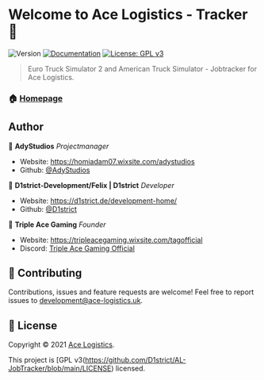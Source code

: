 # Welcome to Ace Logistics - Tracker 👋
![Version](https://img.shields.io/badge/version-1.0.0-blue.svg?cacheSeconds=2592000)
[![Documentation](https://img.shields.io/badge/documentation-yes-brightgreen.svg)](https://docs.d1strict.de/documentation/154-ace-logistics/?l=2)
[![License: GPL v3](https://img.shields.io/badge/License-GPL%20v3-yellow.svg)](https://github.com/D1strict/AL-JobTracker/blob/main/LICENSE)

> Euro Truck Simulator 2 and American Truck Simulator - Jobtracker for Ace Logistics.

### 🏠 [Homepage](https://ace-logistics.uk/)


## Author
👤 **AdyStudios**
_Projectmanager_
* Website: https://homiadam07.wixsite.com/adystudios
* Github: [@AdyStudios](https://github.com/AdyStudios)

👤 **D1strict-Development/Felix | D1strict**
_Developer_
* Website: https://d1strict.de/development-home/
* Github: [@D1strict](https://github.com/D1strict)

👤 **Triple Ace Gaming**
_Founder_
* Website: https://tripleacegaming.wixsite.com/tagofficial
* Discord: [Triple Ace Gaming Official](https://discord.com/invite/WqAAcEvyaj)


## 🤝 Contributing

Contributions, issues and feature requests are welcome!
Feel free to report issues to development@ace-logistics.uk. 


## 📝 License

Copyright © 2021 [Ace Logistics](https://ace-logistics.uk/).

This project is [GPL v3(https://github.com/D1strict/AL-JobTracker/blob/main/LICENSE) licensed.
